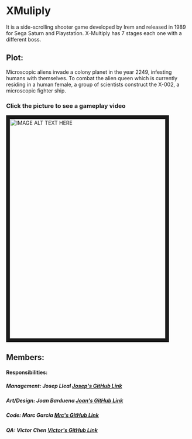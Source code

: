﻿# XMuliply

It is a side-scrolling shooter game developed by Irem and released in 1989 for Sega Saturn and Playstation.
X-Multiply has 7 stages each one with a different boss.

## Plot:
Microscopic aliens invade a colony planet in the year 2249, infesting humans with themselves. 
To combat the alien queen which is currently residing in a human female, a group of scientists 
construct the X-002, a microscopic fighter ship.


### Click the picture to see a gameplay video
<a href="https://www.youtube.com/watch?v=GcoOZxjrLdk" target="_blank"><img src="http://img1.game-oldies.com/sites/default/files/packshots/coin-op-arcade/xmultiplm72.png" 
alt="IMAGE ALT TEXT HERE" width="425" height="600" border="10" /></a>

## Members:
#### Responsibilities:
##### Management: Josep Lleal	[Josep's GitHub Link](https://github.com/JosepLleal)
##### Art/Design: Joan Barduena	[Joan's GitHub Link](https://github.com/JoanBarduena)
##### Code: Marc Garcia		[Mrc's GitHub Link](https://github.com/marcgreig)
##### QA: Victor Chen		[Victor's GitHub Link](https://github.com/Scarzard)

